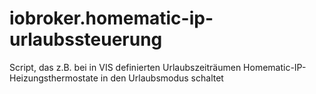 # iobroker.homematic-ip-urlaubssteuerung
Script, das z.B. bei in VIS definierten Urlaubszeiträumen Homematic-IP-Heizungsthermostate in den Urlaubsmodus schaltet

